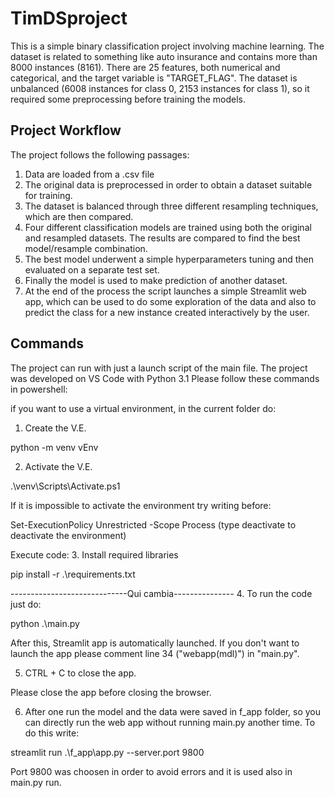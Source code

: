 # TimDSproject
This is a simple binary classification project involving machine learning. 
The dataset is related to something like auto insurance and contains more than 8000 instances (8161). There are 25 features, both numerical and categorical, and the target variable is "TARGET_FLAG". The dataset is unbalanced (6008 instances for class 0, 2153 instances for class 1), so it required some preprocessing before training the models.

## Project Workflow
The project follows the following passages: 
1. Data are loaded from a .csv file
2. The original data is preprocessed in order to obtain a dataset suitable for training.
3. The dataset is balanced through three different resampling techniques, which are then compared.
4. Four different classification models are trained using both the original and resampled datasets. The results are compared to find the best model/resample combination. 
5. The best model underwent a simple hyperparameters tuning and then evaluated on a separate test set.
6. Finally the model is used to make prediction of another dataset. 
7. At the end of the process the script launches a simple Streamlit web app, which can be used to do some exploration of the data and also to predict the class for a new instance created interactively by the user. 

## Commands
The project can run with just a launch script of the main file. The project was developed on VS Code with Python 3.1
Please follow these commands in powershell:

if you want to use a virtual environment, in the current folder do:
1. Create the V.E.

python -m venv vEnv

2. Activate the V.E.

.\venv\Scripts\Activate.ps1

If it is impossible to activate the environment try writing before:

Set-ExecutionPolicy Unrestricted -Scope Process
(type deactivate to deactivate the environment)

Execute code:
3. Install required libraries

pip install -r .\requirements.txt


-----------------------------Qui cambia---------------
4. To run the code just do:

python .\main.py  

After this, Streamlit app is automatically launched. If you don't want to launch the app please comment line 34 ("webapp(mdl)") in "main.py".

5. CTRL + C to close the app.

Please close the app before closing the browser.

6. After one run the model and the data were saved in f_app folder, so you can directly run the web app without running main.py another time.
To do this write:

streamlit run .\\f_app\\app.py --server.port 9800

Port 9800 was choosen in order to avoid errors and it is used also in main.py run.
